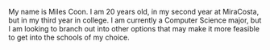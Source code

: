 My name is Miles Coon. I am 20 years old, in my second year at MiraCosta, but in my third year in college. I am currently a Computer Science major, but I am looking to branch out into other options that may make it more feasible to get into the schools of my choice.

